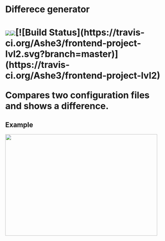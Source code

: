 <h1>Differece generator<h1>
<a href="https://codeclimate.com/github/Ashe3/frontend-project-lvl2/maintainability"><img src="https://api.codeclimate.com/v1/badges/0af72e6175122bbdd4e4/maintainability" /></a><a href="https://codeclimate.com/github/Ashe3/frontend-project-lvl2/test_coverage"><img src="https://api.codeclimate.com/v1/badges/0af72e6175122bbdd4e4/test_coverage" /></a>[![Build Status](https://travis-ci.org/Ashe3/frontend-project-lvl2.svg?branch=master)](https://travis-ci.org/Ashe3/frontend-project-lvl2)
<p>Compares two configuration files and shows a difference.</p>

<h2>Example</h2>
<a href="https://asciinema.org/a/jqToP4UCqcNSTaHloaXCzjsGf"><img src="https://asciinema.org/a/jqToP4UCqcNSTaHloaXCzjsGf.png" width="480" height="320"></a>